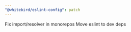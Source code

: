 ```yaml
---
"@whitebird/eslint-config": patch
---
```


Fix import/resolver in monorepos
Move eslint to dev deps
